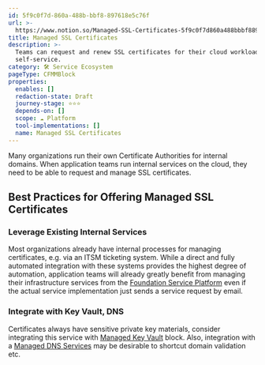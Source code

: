 ```yaml
---
id: 5f9c0f7d-860a-488b-bbf8-897618e5c76f
url: >-
  https://www.notion.so/Managed-SSL-Certificates-5f9c0f7d860a488bbbf8897618e5c76f
title: Managed SSL Certificates
description: >-
  Teams can request and renew SSL certificates for their cloud workloads in
  self-service.
category: 🛠 Service Ecosystem
pageType: CFMMBlock
properties:
  enables: []
  redaction-state: Draft
  journey-stage: ⭐️⭐️⭐️
  depends-on: []
  scope: ☁️ Platform
  tool-implementations: []
  name: Managed SSL Certificates
---
```


Many organizations run their own Certificate Authorities for internal domains. When application teams run internal services on the cloud, they need to be able to request and manage SSL certificates. 

## Best Practices for Offering Managed SSL Certificates

### Leverage Existing Internal Services

Most organizations already have internal processes for managing certificates, e.g. via an ITSM ticketing system. While a direct and fully automated integration with these systems provides the highest degree of automation, application teams will already greatly benefit from managing their infrastructure services from the [Foundation Service Platform](./foundation-service-platform.md) even if the actual service implementation just sends a service request by email. 

### Integrate with Key Vault, DNS

Certificates always have sensitive private key materials, consider integrating this service with [Managed Key Vault](./managed-key-vault.md) block. Also, integration with a [Managed DNS Services](./managed-dns-services.md) may be desirable to shortcut domain validation etc.